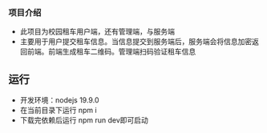 ### 项目介绍

- 此项目为校园租车用户端，还有管理端，与服务端
- 主要用于用户提交租车信息。当信息提交到服务端后，服务端会将信息加密返回前端。前端生成租车二维码。管理端扫码验证租车信息



## 运行

- 开发环境：nodejs 19.9.0
- 在当前目录下运行 npm i
- 下载完依赖后运行 npm run dev即可启动
